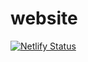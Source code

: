 # website
[![Netlify Status](https://api.netlify.com/api/v1/badges/a2afd5da-c23f-4507-a7e0-d936a49956b7/deploy-status)](https://www.nekoi.eu.org)

